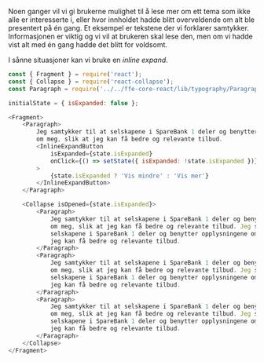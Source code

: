 Noen ganger vil vi gi brukerne mulighet til å lese mer om ett tema som ikke alle
er interesserte i, eller hvor innholdet hadde blitt overveldende om alt ble
presentert på én gang. Et eksempel er tekstene der vi forklarer samtykker.
Informasjonen er viktig og vi vil at brukeren skal lese den, men om vi hadde vist
alt med én gang hadde det blitt for voldsomt.

I sånne situasjoner kan vi bruke en _inline expand_.

```js
const { Fragment } = require('react');
const { Collapse } = require('react-collapse');
const Paragraph = require('../../ffe-core-react/lib/typography/Paragraph').default;

initialState = { isExpanded: false };

<Fragment>
    <Paragraph>
        Jeg samtykker til at selskapene i SpareBank 1 deler og benytter opplysningene
        om meg, slik at jeg kan få bedre og relevante tilbud.
        <InlineExpandButton
            isExpanded={state.isExpanded}
            onClick={() => setState({ isExpanded: !state.isExpanded })}
        >
            {state.isExpanded ? 'Vis mindre' : 'Vis mer'}
        </InlineExpandButton>
    </Paragraph>

    <Collapse isOpened={state.isExpanded}>
        <Paragraph>
            Jeg samtykker til at selskapene i SpareBank 1 deler og benytter opplysningene
            om meg, slik at jeg kan få bedre og relevante tilbud. Jeg samtykker til at
            selskapene i SpareBank 1 deler og benytter opplysningene om meg, slik at
            jeg kan få bedre og relevante tilbud.
        </Paragraph>
        <Paragraph>
            Jeg samtykker til at selskapene i SpareBank 1 deler og benytter opplysningene
            om meg, slik at jeg kan få bedre og relevante tilbud. Jeg samtykker til at
            selskapene i SpareBank 1 deler og benytter opplysningene om meg, slik at
            jeg kan få bedre og relevante tilbud.
        </Paragraph>
        <Paragraph>
            Jeg samtykker til at selskapene i SpareBank 1 deler og benytter opplysningene
            om meg, slik at jeg kan få bedre og relevante tilbud. Jeg samtykker til at
            selskapene i SpareBank 1 deler og benytter opplysningene om meg, slik at
            jeg kan få bedre og relevante tilbud.
        </Paragraph>
    </Collapse>
</Fragment>
```